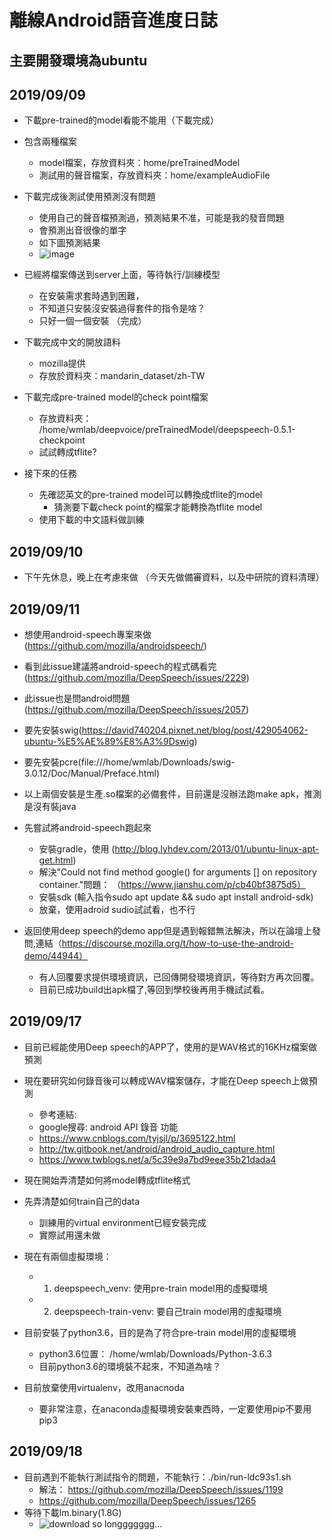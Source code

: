 # 離線Android語音進度日誌

## 主要開發環境為ubuntu

## 2019/09/09

- 下載pre-trained的model看能不能用（下載完成）
- 包含兩種檔案
    - model檔案，存放資料夾：home/preTrainedModel
    - 測試用的聲音檔案，存放資料夾：home/exampleAudioFile
- 下載完成後測試使用預測沒有問題
    - 使用自己的聲音檔預測過，預測結果不准，可能是我的發音問題
    - 會預測出音很像的單字
    - 如下圖預測結果
    - ![image](https://raw.githubusercontent.com/Louislar/Android_tensorflow_speechRecognition/master/Screenshot%20from%202019-09-09%2019-54-51.png)
- 已經將檔案傳送到server上面，等待執行/訓練模型
    - 在安裝需求套時遇到困難，
    - 不知道只安裝沒安裝過得套件的指令是啥？
    - 只好一個一個安裝 （完成）
- 下載完成中文的開放語料
    - mozilla提供
    - 存放於資料夾：mandarin_dataset/zh-TW

- 下載完成pre-trained model的check point檔案
    - 存放資料夾： /home/wmlab/deepvoice/preTrainedModel/deepspeech-0.5.1-checkpoint
    - 試試轉成tflite?
- 接下來的任務
    - 先確認英文的pre-trained model可以轉換成tflite的model
        - 猜測要下載check point的檔案才能轉換為tflite model
    - 使用下載的中文語料做訓練

## 2019/09/10

- 下午先休息，晚上在考慮來做 （今天先做備審資料，以及中研院的資料清理）


## 2019/09/11

- 想使用android-speech專案來做(https://github.com/mozilla/androidspeech/)

- 看到此issue建議將android-speech的程式碼看完(https://github.com/mozilla/DeepSpeech/issues/2229)
- 此issue也是問android問題(https://github.com/mozilla/DeepSpeech/issues/2057)
- 要先安裝swig(https://david740204.pixnet.net/blog/post/429054062-ubuntu-%E5%AE%89%E8%A3%9Dswig)
- 要先安裝pcre(file:///home/wmlab/Downloads/swig-3.0.12/Doc/Manual/Preface.html)
- 以上兩個安裝是生產.so檔案的必備套件，目前還是沒辦法跑make apk，推測是沒有裝java
- 先嘗試將android-speech跑起來
    - 安裝gradle，使用 (http://blog.lyhdev.com/2013/01/ubuntu-linux-apt-get.html) 
    - 解決"Could not find method google() for arguments [] on repository container."問題： （https://www.jianshu.com/p/cb40bf3875d5）
    - 安裝sdk (輸入指令sudo apt update && sudo apt install android-sdk)
    -   放棄，使用adroid sudio試試看，也不行

- 返回使用deep speech的demo app但是遇到報錯無法解決，所以在論壇上發問,連結（https://discourse.mozilla.org/t/how-to-use-the-android-demo/44944）
    - 有人回覆要求提供環境資訊，已回傳開發環境資訊，等待對方再次回覆。
    - 目前已成功build出apk檔了,等回到學校後再用手機試試看。


## 2019/09/17

- 目前已經能使用Deep speech的APP了，使用的是WAV格式的16KHz檔案做預測
- 現在要研究如何錄音後可以轉成WAV檔案儲存，才能在Deep speech上做預測
    - 參考連結: 
    - google搜尋: android API 錄音 功能
    - https://www.cnblogs.com/tyjsjl/p/3695122.html
    - http://tw.gitbook.net/android/android_audio_capture.html
    - https://www.twblogs.net/a/5c39e9a7bd9eee35b21dada4
- 現在開始弄清楚如何將model轉成tflite格式
- 先弄清楚如何train自己的data
    - 訓練用的virtual environment已經安裝完成
    - 實際試用還未做
- 現在有兩個虛擬環境：
    - 1. deepspeech_venv: 使用pre-train model用的虛擬環境
    - 2. deepspeech-train-venv: 要自己train model用的虛擬環境

- 目前安裝了python3.6，目的是為了符合pre-train model用的虛擬環境
    - python3.6位置： /home/wmlab/Downloads/Python-3.6.3
    - 目前python3.6的環境裝不起來，不知道為啥？
- 目前放棄使用virtualenv，改用anacnoda
    - 要非常注意，在anaconda虛擬環境安裝東西時，一定要使用pip不要用pip3


## 2019/09/18

- 目前遇到不能執行測試指令的問題，不能執行：./bin/run-ldc93s1.sh
    - 解法： https://github.com/mozilla/DeepSpeech/issues/1199
    - https://github.com/mozilla/DeepSpeech/issues/1265
- 等待下載lm.binary(1.8G)
    - ![download so longgggggg...](https://raw.githubusercontent.com/Louislar/Android_tensorflow_speechRecognition/master/Screenshot%20from%202019-09-18%2018-59-56.png)
